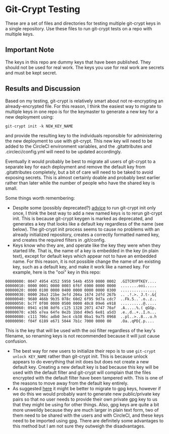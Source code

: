 # Git-Crypt Testing

These are a set of files and directories for testing multiple git-crypt keys in a single repository. Use these files to run git-crypt tests on a repo with multiple keys.

## Important Note

The keys in this repo are dummy keys that have been published. They should not be used for real work. The keys you use for real work are secrets and must be kept secret.

## Results and Discussion

Based on my testing, git-crypt is relatively smart about not re-encrypting an already-encrypted file. For this reason, I think the easiest way to migrate to multiple keys in one repo is for the keymaster to generate a new key for a new deployment using:

`git-crypt init -k NEW_KEY_NAME`

and provide the resulting key to the individuals reponsible for administering the new deployment to use with git-crypt. This new key will need to be added to the CircleCI environment variables, and the .gitattributes and .circleci/config.yml will need to be updated accordingly.

Eventually it would probably be best to migrate all users of git-crypt to a separate key for each deployment and remove the default key from .gitattributes completely, but a bit of care will need to be taked to avoid exposing secrets. This is almost certainly doable and probably best earlier rather than later while the number of people who have the shared key is small.

Some things worth remembering:

* Despite some (possibly deprecated?) [advice](https://github.com/AGWA/git-crypt/issues/63#issuecomment-143017854) to run git-crypt init only once, I think the best way to add a new named keys is to rerun git-crypt init. This is because git-crypt keygen is marked as deprecated, and generates a key that looks like a default key regardless of the name (see below). The git-crypt init process seems to cause no problems with an already initialized repository, creates a correctly formatted named key, and creates the required filters in .git/config.
* Keys know who they are, and operate like the key they were when they started life. That is, the name of a key is embedded in the key (in plain text), except for default keys which appear not to have an embedded name. For this reason, it is not possible change the name of an existing key, such as a default key, and make it work like a named key. For example, here is the "ooi" key in this repo:
```
00000000: 0047 4954 4352 5950 544b 4559 0000 0002  .GITCRYPTKEY....
00000010: 0000 0001 0000 0003 6f6f 6900 0000 0000  ........ooi.....
00000020: 0000 0100 0000 0400 0000 0000 0000 0300  ................
00000030: 0000 20a3 21be 3efd 204a 1674 2dfd 267b  .. .!.>. J.t-.&{
00000040: 9680 466b 9b35 078c 60d2 6f95 9d7a cdc7  ..Fk.5..`.o..z..
00000050: bc7f 0f00 0000 0500 0000 40c8 09e6 e918  ..........@.....
00000060: 0941 e198 8df6 c125 1328 2071 4747 70af  .A.....%.( qGGp.
00000070: e365 e7ea 64fe 0e2b 1bbd 49e5 6e81 a5d3  .e..d..+..I.n...
00000080: c111 706c adb0 3ec4 cb38 0ba1 9a75 0968  ..pl..>..8...u.h
00000090: f04f 6189 e671 5044 7b1c 7000 0000 00    .Oa..qPD{.p....
```
This is the key that will be used with the ooi filter regardless of the key's filename, so renaming keys is not recommended because it will just cause confusion.
* The best way for new users to initialize their repo is to use `git-crypt unlock KEY_NAME` rather than git-crypt init. This is because unlock appears to do everything that init does but does not create a new default key. Creating a new default key is bad because this key will be used with the default filter and git-crypt will complain that the files encrypted with the default filter have been tampered with. This is one of the reasons to move away from the default key entirely.
* As suggested [here](https://github.com/AGWA/git-crypt/issues/63#issuecomment-143017854) it might be better to migrate to gpg keys, however if we do this we would probably want to generate new public/private key pairs so that no user needs to provide their own private gpg key to us that they might be using for other things. Also, gpg keys are quite a bit more unweildy because they are much larger in plain text form, two of them need to be shared with the users and with CircleCI, and these keys need to be imported using gpg. There are definitely some advantages to this method but I am not sure they outweigh the disadvantages.
